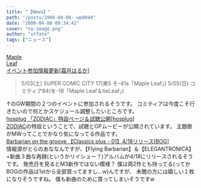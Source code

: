 ```yaml
---
title: "【News】"
path: "/posts/2008-04-08--wp0694"
date: "2008-04-08 09:34:42"
cover: "no-image.png"
author: "stfate"
tags: ["ニュース"]
---
```


<style type="text/css">
<!--
p {white-space: pre-wrap};
-->
</style>

<a class="topics" href="http://shimotsukin.com/" target="_blank">Maple Leaf イベント参加情報更新</a><span class="junre">[<a href="http://shimotsukin.com/" target="_blank">霜月はるか</a>]</span>
<div class="news"><blockquote>5/03(土) SUPER COMIC CITY 17(東5 そ-41a「Maple Leaf」)
5/05(日) コミティア84(を-18「Maple Leaf＆tieLeaf」)</blockquote>↑のGW期間の２つのイベントに参加されるそうです。
コミティアは今度こそ行きたいので何とかスケジュール調整したいところです。</div>
<a class="topics" href="http://www.hosplug.com/" target="_blank">hosplug 「ZODIAC」特設ページ＆試聴公開</a><span class="junre">[<a href="http://www.hosplug.com/" target="_blank">hosplug</a>]</span>
<div class="news"><a href="http://www.act-zero.net/" target="_blank">ZODIAC</a>の特設ということで、試聴とOPムービーが公開されています。
主題歌がMWってことでかなり気になってる作品です。</div>
<a class="topics" href="http://www.toranoana.jp/shop/080418_classics/" target="_blank">Barbarian on the groove 【Classics plus - 01】4/18リリース</a><span class="junre">[<a href="http://www.wadai.jp/bog/" target="_blank">BOG</a>]</span>
<div class="news">情報源がとらのあななんですが、【Flying Barbarian】＆【ELEGANTRONICA】+新曲３曲な再録(というかリイシュー？)アルバムが<em>4/18</em>にリリースされるそうです。
発売日を見るとM3新作ではない模様？
僕は両2作とも持ってる(ってかBOGの作品は1stから全部買ってますし…w)んですが、
未聴の方には嬉しい１枚になりそうですね。
僕も新曲のために買ってしまいそうですw</div>
